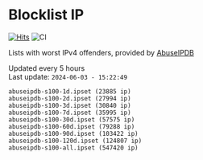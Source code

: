 # Blocklist IP

[![Hits](https://hits.seeyoufarm.com/api/count/incr/badge.svg?url=https%3A%2F%2Fgithub.com%2Fborestad%2Fblocklist-ip%2F&count_bg=%2379C83D&title_bg=%23555555&icon=&icon_color=%23E7E7E7&title=hits&edge_flat=false)](https://hits.seeyoufarm.com)  ![CI](https://img.shields.io/github/workflow/status/borestad/blocklist-ip/CI?style=flat-square)

Lists with worst IPv4 offenders, provided by [AbuseIPDB](https://www.abuseipdb.com/)

<!-- FOOTER-PLACEHOLDER -->
Updated every 5 hours<br>
Last update: `2024-06-03 - 15:22:49`
```
abuseipdb-s100-1d.ipset (23885 ip)
abuseipdb-s100-2d.ipset (27994 ip)
abuseipdb-s100-3d.ipset (30840 ip)
abuseipdb-s100-7d.ipset (35995 ip)
abuseipdb-s100-30d.ipset (57575 ip)
abuseipdb-s100-60d.ipset (79288 ip)
abuseipdb-s100-90d.ipset (103422 ip)
abuseipdb-s100-120d.ipset (124807 ip)
abuseipdb-s100-all.ipset (547420 ip)
```
